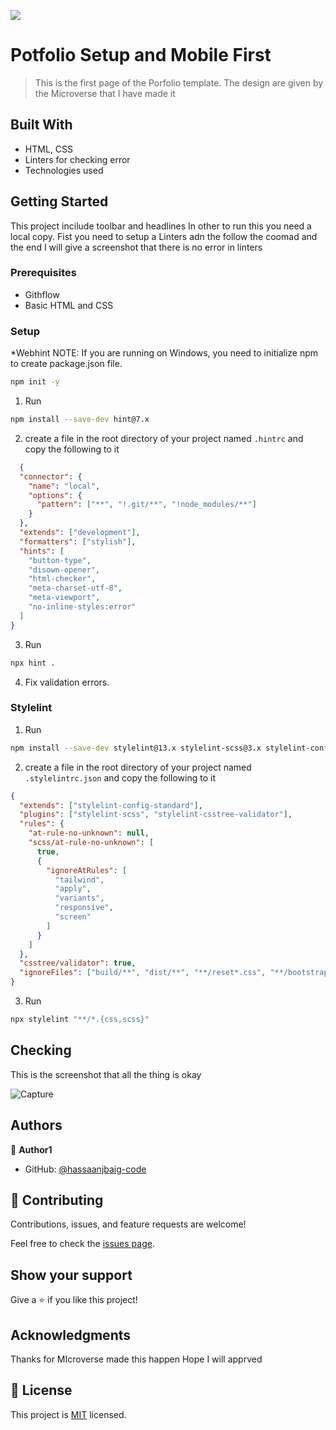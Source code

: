 ![](https://img.shields.io/badge/Microverse-blueviolet)

# Potfolio Setup and Mobile First 

> This is the first page of the Porfolio template. The design are given by the 
> Microverse that I have made it 


## Built With

- HTML, CSS
- Linters for checking error
- Technologies used



## Getting Started

This project incilude toolbar and headlines 
In other to run this you need a local copy. Fist you need to setup a Linters adn the follow the coomad and the end I will give a 
screenshot that there is no error in linters 


### Prerequisites
* Githflow
* Basic HTML and CSS

### Setup
  *Webhint
 NOTE: If you are running on Windows, you need to initialize npm to create package.json file.
```bash
npm init -y
```

1. Run 
```bash
npm install --save-dev hint@7.x
```
2. create a file in the root directory of your project named ```.hintrc``` and copy the following to it
```json
  {
  "connector": {
    "name": "local",
    "options": {
      "pattern": ["**", "!.git/**", "!node_modules/**"]
    }
  },
  "extends": ["development"],
  "formatters": ["stylish"],
  "hints": [
    "button-type",
    "disown-opener",
    "html-checker",
    "meta-charset-utf-8",
    "meta-viewport",
    "no-inline-styles:error"
  ]
}
```
3. Run 
```bash
npx hint .
```
4. Fix validation errors.

### Stylelint
1. Run 
```bash
npm install --save-dev stylelint@13.x stylelint-scss@3.x stylelint-config-standard@21.x stylelint-csstree-validator@1.x
``` 
2. create a file in the root directory of your project named ```.stylelintrc.json``` and copy the following to it

```json
{
  "extends": ["stylelint-config-standard"],
  "plugins": ["stylelint-scss", "stylelint-csstree-validator"],
  "rules": {
    "at-rule-no-unknown": null,
    "scss/at-rule-no-unknown": [
      true,
      {
        "ignoreAtRules": [
          "tailwind",
          "apply",
          "variants",
          "responsive",
          "screen"
        ]
      }
    ]
  },
  "csstree/validator": true,
  "ignoreFiles": ["build/**", "dist/**", "**/reset*.css", "**/bootstrap*.css"]
}
```
3. Run 
```bash
npx stylelint "**/*.{css,scss}"
``` 
  
## Checking 
This is the screenshot that all the thing is okay

![Capture](https://user-images.githubusercontent.com/80938128/198561589-d08399ef-a569-4a88-af79-37a1c6f1aba6.JPG)

## Authors

👤 **Author1**

- GitHub: [@hassaanjbaig-code](https://github.com/Hassaanjbaig-code)

## 🤝 Contributing

Contributions, issues, and feature requests are welcome!

Feel free to check the [issues page](../../issues/).

## Show your support

Give a ⭐️ if you like this project!

## Acknowledgments
Thanks for MIcroverse made this happen 
Hope I will apprved 

## 📝 License

This project is [MIT](./LICENSE) licensed.

